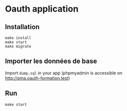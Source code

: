# Oauth application

## Installation

```shell
make install
make start
make migrate
```

## Importer les données de base

Import `dump.sql` in your app (phpmyadmin is accessible on http://pma.oauth-formation.test)

## Run

```shell
make start
```
